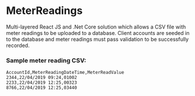 # MeterReadings

Multi-layered React JS and .Net Core solution which allows a CSV file with meter readings to be uploaded to a database. Client accounts are seeded in to the database and meter readings must pass validation to be successfully recorded.

### Sample meter reading CSV:
```
AccountId,MeterReadingDateTime,MeterReadValue
2344,22/04/2019 09:24,01002
2233,22/04/2019 12:25,00323
8766,22/04/2019 12:25,03440
```

